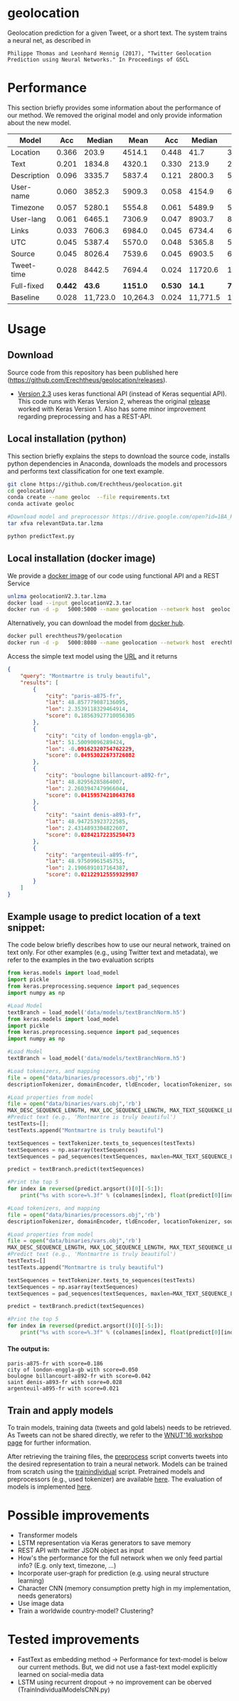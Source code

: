 # geolocation
Geolocation prediction for a given Tweet, or a short text. The system trains a neural net, as described in

	Philippe Thomas and Leonhard Hennig (2017), "Twitter Geolocation Prediction using Neural Networks." In Proceedings of GSCL

# Performance
This section briefly provides some information about the performance of our method. We removed the original model and only provide information about the new model.

|Model   	|   Acc	| Median  	| Mean  	|  Acc 	| Median 	| Mean |
|---	|---	|---	|---	|---	|---	|---	|
|   Location	| 0.366| 203.9  | 4514.1 | 0.448 | 41.7   | 3821.0 |
|  Text 	    | 0.201| 1834.8 | 4320.1 | 0.330 | 213.9  | 2441.7 |
|  Description 	| 0.096| 3335.7 | 5837.4 | 0.121 | 2800.3 | 5491.0 |
|  User-name 	| 0.060| 3852.3 | 5909.3 | 0.058 | 4154.9 | 6131.7 |
|  Timezone     | 0.057| 5280.1 | 5554.8 | 0.061 | 5489.9 | 5481.4 |
|  User-lang 	| 0.061| 6465.1 | 7306.9 | 0.047 | 8903.7 | 8523.1 |
|  Links 	    | 0.033| 7606.3 | 6984.0 | 0.045 | 6734.4 | 6571.7 |
|  UTC 	        | 0.045| 5387.4 | 5570.0 | 0.048 | 5365.8 | 5412.7 |
|  Source 	    | 0.045| 8026.4 | 7539.6 | 0.045 | 6903.5 | 6901.1 |
|  Tweet-time 	| 0.028| 8442.5 | 7694.4 | 0.024 | 11720.6| 10275.5 |
|  Full-fixed 	| **0.442**| **43.6**| **1151.0**  |**0.530**| **14.1**| **771.2** |
|  Baseline 	| 0.028  	| 11,723.0  | 10,264.3  | 0.024  	| 11,771.5  | 10,584.4  |


# Usage

## Download 
Source code from this repository has been published here (https://github.com/Erechtheus/geolocation/releases). 
- [Version 2.3](https://github.com/Erechtheus/geolocation/releases/tag/V2.3)   uses keras functional API (instead of Keras sequential API). This code runs with Keras Version 2, whereas the original [release](https://github.com/Erechtheus/geolocation/releases/tag/V1.0) worked with Keras Version 1. Also has some minor improvement regarding preprocessing and has a REST-API.


##  Local installation (python)
This section briefly explains the steps to download the source code, installs python dependencies in Anaconda, downloads the models and processors and performs text classification for one text example.
```bash
git clone https://github.com/Erechtheus/geolocation.git
cd geolocation/
conda create --name geoloc  --file requirements.txt
conda activate geoloc

#Download model and preprocessor https://drive.google.com/open?id=1BA_Rj5FJ30nTzvfJvnhgx3k-bzC6Sn9D
tar xfva relevantData.tar.lzma

python predictText.py
```


## Local installation (docker image)

We provide a [docker image](https://drive.google.com/file/d/19AA3M6dZHK8gogC8qxmt2vVDXrvs98MR/view?usp=sharing) of our code using functional API and a REST Service
```bash
unlzma geolocationV2.3.tar.lzma
docker load --input geolocationV2.3.tar
docker run -d -p   5000:5000 --name geolocation --network host  geoloc:latest
```

Alternatively, you can download the model from [docker hub](https://hub.docker.com/r/erechtheus79/geolocation).

```bash
docker pull erechtheus79/geolocation
docker run -d -p   5000:8080 --name geolocation --network host  erechtheus79/geolocation
```

Access the simple text model using the [URL](http://127.0.0.1:5000/predictText?text=Montmartre%20is%20truly%20beautiful) and it returns

```json
{
    "query": "Montmartre is truly beautiful",
    "results": [
        {
            "city": "paris-a875-fr",
            "lat": 48.857779087136095,
            "lon": 2.3539118329464914,
            "score": 0.18563927710056305
        },
        {
            "city": "city of london-enggla-gb",
            "lat": 51.50090096289424,
            "lon": -0.09162320754762229,
            "score": 0.04953022673726082
        },
        {
            "city": "boulogne billancourt-a892-fr",
            "lat": 48.82956285864007,
            "lon": 2.2603947479966044,
            "score": 0.04159574210643768
        },
        {
            "city": "saint denis-a893-fr",
            "lat": 48.947253923722585,
            "lon": 2.4314893304822607,
            "score": 0.02842172235250473
        },
        {
            "city": "argenteuil-a895-fr",
            "lat": 48.97509961545753,
            "lon": 2.1906891017164387,
            "score": 0.021229125559329987
        }
    ]
}
```


## Example usage to predict location of a text snippet:
The code below briefly describes how to use our neural network, trained on text only. For other examples (e.g., using Twitter text and metadata), we refer to the examples in the two evaluation scripts

```python
from keras.models import load_model
import pickle
from keras.preprocessing.sequence import pad_sequences
import numpy as np

#Load Model
textBranch = load_model('data/models/textBranchNorm.h5')
from keras.models import load_model
import pickle
from keras.preprocessing.sequence import pad_sequences
import numpy as np

#Load Model
textBranch = load_model('data/models/textBranchNorm.h5')

#Load tokenizers, and mapping
file = open("data/binaries/processors.obj",'rb')
descriptionTokenizer, domainEncoder, tldEncoder, locationTokenizer, sourceEncoder, textTokenizer, nameTokenizer, timeZoneTokenizer, utcEncoder, langEncoder, timeEncoder, placeMedian, classes, colnames = pickle.load(file)

#Load properties from model
file = open("data/binaries/vars.obj",'rb')
MAX_DESC_SEQUENCE_LENGTH, MAX_LOC_SEQUENCE_LENGTH, MAX_TEXT_SEQUENCE_LENGTH, MAX_NAME_SEQUENCE_LENGTH, MAX_TZ_SEQUENCE_LENGTH = pickle.load(file)
#Predict text (e.g., 'Montmartre is truly beautiful')
testTexts=[];
testTexts.append("Montmartre is truly beautiful")

textSequences = textTokenizer.texts_to_sequences(testTexts)
textSequences = np.asarray(textSequences)
textSequences = pad_sequences(textSequences, maxlen=MAX_TEXT_SEQUENCE_LENGTH)

predict = textBranch.predict(textSequences)

#Print the top 5
for index in reversed(predict.argsort()[0][-5:]):
    print("%s with score=%.3f" % (colnames[index], float(predict[0][index])) )

#Load tokenizers, and mapping
file = open("data/binaries/processors.obj",'rb')
descriptionTokenizer, domainEncoder, tldEncoder, locationTokenizer, sourceEncoder, textTokenizer, nameTokenizer, timeZoneTokenizer, utcEncoder, langEncoder, timeEncoder, placeMedian, classes, colnames = pickle.load(file)

#Load properties from model
file = open("data/binaries/vars.obj",'rb')
MAX_DESC_SEQUENCE_LENGTH, MAX_LOC_SEQUENCE_LENGTH, MAX_TEXT_SEQUENCE_LENGTH, MAX_NAME_SEQUENCE_LENGTH, MAX_TZ_SEQUENCE_LENGTH = pickle.load(file)
#Predict text (e.g., 'Montmartre is truly beautiful')
testTexts=[]
testTexts.append("Montmartre is truly beautiful")

textSequences = textTokenizer.texts_to_sequences(testTexts)
textSequences = np.asarray(textSequences)
textSequences = pad_sequences(textSequences, maxlen=MAX_TEXT_SEQUENCE_LENGTH)

predict = textBranch.predict(textSequences)

#Print the top 5
for index in reversed(predict.argsort()[0][-5:]):
    print("%s with score=%.3f" % (colnames[index], float(predict[0][index])) )
```

#### The output is:
    paris-a875-fr with score=0.186
    city of london-enggla-gb with score=0.050
    boulogne billancourt-a892-fr with score=0.042
    saint denis-a893-fr with score=0.028
    argenteuil-a895-fr with score=0.021

## Train and apply models
To train models, training data (tweets and gold labels) needs to be retrieved. As Tweets can not be shared directly, we refer to the [WNUT'16 workshop page](http://noisy-text.github.io/2016/geo-shared-task.html) for further information.

After retrieving the training files, the [preprocess](https://github.com/Erechtheus/geolocation/blob/master/Preprocess.py) script converts tweets into the desired representation to train a neural network. Models can be trained from scratch using the [trainindividual](https://github.com/Erechtheus/geolocation/blob/master/TrainIndividualModels.py) script.
Pretrained models and preprocessors (e.g., used tokenizer)  are available [here](https://drive.google.com/open?id=1BA_Rj5FJ30nTzvfJvnhgx3k-bzC6Sn9D).
The evaluation of models is implemented [here](https://github.com/Erechtheus/geolocation/blob/master/EvaluateTweet.py).


# Possible improvements
 - Transformer models
 - LSTM representation via Keras generators to save memory
 - REST API with twitter JSON object as input
 - How's the performance for the full network when we only feed partial info? (E.g. only text, timezone, ...)
 - Incorporate user-graph for prediction (e.g. using neural structure learning)
 - Character CNN (memory consumption pretty high in my implementation, needs generators)
 - Use image data
 - Train a worldwide country-model? Clustering?
 
# Tested improvements
 - FastText as embedding method -> Performance for text-model is below our current methods. But, we did not use a fast-text model explicitly learned on social-media data
 - LSTM using recurrent dropout -> no improvement can be oberved (TrainIndividualModelsCNN.py)

